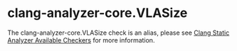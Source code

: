 # clang-analyzer-core.VLASize

The clang-analyzer-core.VLASize check is an alias, please see [Clang
Static Analyzer Available
Checkers](https://clang.llvm.org/docs/analyzer/checkers.html#core-vlasize)
for more information.
